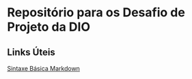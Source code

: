 # Repositório para os Desafio de Projeto da DIO

## Links Úteis
[Sintaxe Básica Markdown](https://www.markdownguide.org/basic-syntax/)

